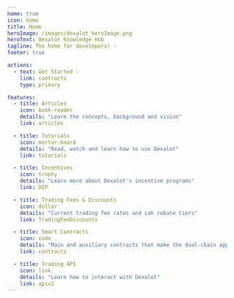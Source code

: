 ```yaml
---
home: true
icon: home
title: Home
heroImage: /images/dexalot_heroImage.png
heroText: Dexalot Knowledge Hub
tagline: The home for developers! ✨
footer: true

actions:
  - text: Get Started 💡
    link: contracts
    type: primary

features:
  - title: Articles
    icon: book-reader
    details: "Learn the concepts, background and vision"
    link: articles

  - title: Tutorials
    icon: mortar-board
    details: "Read, watch and learn how to use Dexalot"
    link: tutorials

  - title: Incentives
    icon: trophy
    details: "Learn more about Dexalot's incentive programs"
    link: DIP

  - title: Trading Fees & Discounts
    icon: dollar
    details: "Current trading fee rates and cah rebate tiers"
    link: TradingFeeDiscounts

  - title: Smart Contracts
    icon: code
    details: "Main and auxiliary contracts that make the dual-chain application"
    link: contracts

  - title: Trading API
    icon: link
    details: "Learn how to interact with Dexalot"
    link: apiv2
---
```

